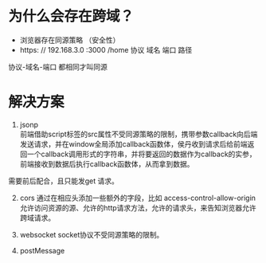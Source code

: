 # 为什么会存在跨域？
 - 浏览器存在同源策略 （安全性）
 - https: // 192.168.3.0 :3000  /home   协议  域名   端口  路径

 协议-域名-端口 都相同才叫同源

 # 解决方案 
1. jsonp   
  前端借助script标签的src属性不受同源策略的限制，携带参数callback向后端发送请求，并在window全局添加callback函数体，侯丹收到请求后给前端返回一个callback调用形式的字符串，并将要返回的数据作为callback的实参，前端接收到数据后执行callback函数体，从而拿到数据。

  需要前后配合，且只能发get 请求。

2. cors
    通过在相应头添加一些额外的字段，比如 access-control-allow-origin 允许访问资源的源、允许的http请求方法，允许的请求头，来告知浏览器允许跨域请求。






3. websocket
    socket协议不受同源策略的限制。


4. postMessage

